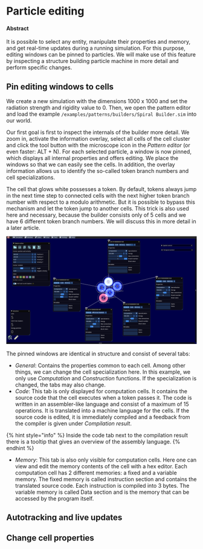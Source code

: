 # Particle editing

#### Abstract

It is possible to select any entity, manipulate their properties and memory, and get real-time updates during a running simulation. For this purpose, editing windows can be pinned to particles. We will make use of this feature by inspecting a structure building particle machine in more detail and perform specific changes.

## Pin editing windows to cells

We create a new simulation with the dimensions 1000 x 1000 and set the radiation strength and rigidity value to 0. Then, we open the pattern editor and load the example `/examples/patterns/builders/Spiral Builder.sim` into our world.

Our first goal is first to inspect the internals of the builder more detail. We zoom in, activate the  information overlay, select all cells of the cell cluster and click the tool button with the microscope icon in the _Pattern editor_ (or even faster: ALT + N). For each selected particle, a window is now pinned, which displays all internal properties and offers editing. We place the windows so that we can easily see the cells. In addition, the overlay information allows us to identify the so-called token branch numbers and cell specializations.

The cell that glows white possesses a token. By default, tokens always jump in the next time step to connected cells with the next higher token branch number with respect to a modulo arithmetic. But it is possible to bypass this mechanism and let the token jump to another cells. This trick is also used here and necessary, because the builder consists only of 5 cells and we have 6 different token branch numbers. We will discuss this in more detail in a later article.

![Inspecting a machine which build spiral structures](<../.gitbook/assets/particle editors.png>)

The pinned windows are identical in structure and consist of several tabs:

* _General_: Contains the properties common to each cell. Among other things, we can change the cell specialization here. In this example, we only use _Computation_ and _Construction_ functions. If the specialization is changed, the tabs may also change.
* _Code_: This tab is only displayed for computation cells. It contains the source code that the cell executes when a token passes it. The code is written in an assembler-like language and  consist of a maximum of 15 operations. It is translated into a machine language for the cells. If the source code is edited, it is immediately compiled and a feedback from the compiler is given under _Compilation result_.

{% hint style="info" %}
Inside the code tab next to the compilation result there is a tooltip that gives an overview of the assembly language.
{% endhint %}

* _Memory_: This tab is also only visible for computation cells. Here one can view and edit the memory contents of the cell with a hex editor. Each computation cell has 2 different memories: a fixed and a variable memory. The fixed memory is called instruction section and contains the translated source code. Each instruction is compiled into 3 bytes. The variable memory is called Data section and is the memory that can be accessed by the program itself.

## Autotracking and live updates&#x20;



## Change cell properties
